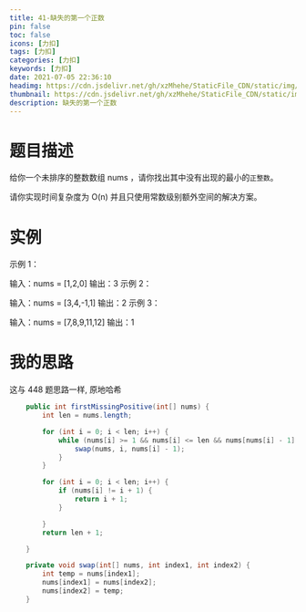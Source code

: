```yaml
---
title: 41-缺失的第一个正数
pin: false
toc: false
icons: [力扣]
tags: [力扣]
categories: [力扣]
keywords: [力扣]
date: 2021-07-05 22:36:10
headimg: https://cdn.jsdelivr.net/gh/xzMhehe/StaticFile_CDN/static/img/20210705225254.png
thumbnail: https://cdn.jsdelivr.net/gh/xzMhehe/StaticFile_CDN/static/img/20210705225254.png
description: 缺失的第一个正数
---
```

# 题目描述
给你一个未排序的整数数组 nums ，请你找出其中没有出现的最小的`正整数`。

请你实现时间复杂度为 O(n) 并且只使用常数级别额外空间的解决方案。


# 实例
示例 1：

输入：nums = [1,2,0]
输出：3
示例 2：

输入：nums = [3,4,-1,1]
输出：2
示例 3：

输入：nums = [7,8,9,11,12]
输出：1


# 我的思路
这与 448 题思路一样, 原地哈希

```java
    public int firstMissingPositive(int[] nums) {
        int len = nums.length;

        for (int i = 0; i < len; i++) {
            while (nums[i] >= 1 && nums[i] <= len && nums[nums[i] - 1] != nums[i]) {
                swap(nums, i, nums[i] - 1);
            }
        }

        for (int i = 0; i < len; i++) {
            if (nums[i] != i + 1) {
                return i + 1;
            }

        }
        return len + 1;

    }

    private void swap(int[] nums, int index1, int index2) {
        int temp = nums[index1];
        nums[index1] = nums[index2];
        nums[index2] = temp;
    }
```